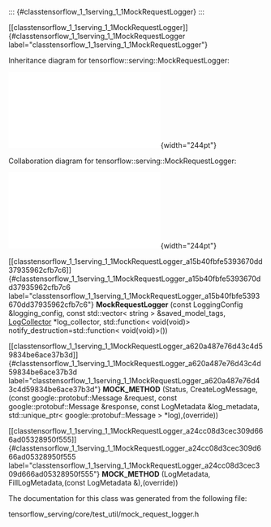 ::: {#classtensorflow_1_1serving_1_1MockRequestLogger}
:::

[\[classtensorflow\_1\_1serving\_1\_1MockRequestLogger\]]{#classtensorflow_1_1serving_1_1MockRequestLogger
label="classtensorflow_1_1serving_1_1MockRequestLogger"}

Inheritance diagram for tensorflow::serving::MockRequestLogger:

![image](classtensorflow_1_1serving_1_1MockRequestLogger__inherit__graph.pdf){width="244pt"}

Collaboration diagram for tensorflow::serving::MockRequestLogger:

![image](classtensorflow_1_1serving_1_1MockRequestLogger__coll__graph.pdf){width="244pt"}

[\[classtensorflow\_1\_1serving\_1\_1MockRequestLogger\_a15b40fbfe5393670dd37935962cfb7c6\]]{#classtensorflow_1_1serving_1_1MockRequestLogger_a15b40fbfe5393670dd37935962cfb7c6
label="classtensorflow_1_1serving_1_1MockRequestLogger_a15b40fbfe5393670dd37935962cfb7c6"}
**MockRequestLogger** (const LoggingConfig &logging\_config, const
std::vector$<$ string $>$ &saved\_model\_tags,
[LogCollector](#classtensorflow_1_1serving_1_1LogCollector)
$\ast$log\_collector, std::function$<$ void(void)$>$
notify\_destruction=std::function$<$ void(void)$>$())

[\[classtensorflow\_1\_1serving\_1\_1MockRequestLogger\_a620a487e76d43c4d59834be6ace37b3d\]]{#classtensorflow_1_1serving_1_1MockRequestLogger_a620a487e76d43c4d59834be6ace37b3d
label="classtensorflow_1_1serving_1_1MockRequestLogger_a620a487e76d43c4d59834be6ace37b3d"}
**MOCK\_METHOD** (Status, CreateLogMessage,(const
google::protobuf::Message &request, const google::protobuf::Message
&response, const LogMetadata &log\_metadata, std::unique\_ptr$<$
google::protobuf::Message $>$ $\ast$log),(override))

[\[classtensorflow\_1\_1serving\_1\_1MockRequestLogger\_a24cc08d3cec309d666ad05328950f555\]]{#classtensorflow_1_1serving_1_1MockRequestLogger_a24cc08d3cec309d666ad05328950f555
label="classtensorflow_1_1serving_1_1MockRequestLogger_a24cc08d3cec309d666ad05328950f555"}
**MOCK\_METHOD** (LogMetadata, FillLogMetadata,(const LogMetadata
&),(override))

The documentation for this class was generated from the following file:

tensorflow\_serving/core/test\_util/mock\_request\_logger.h

